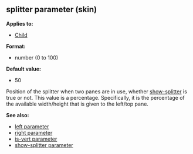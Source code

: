 ## splitter parameter (skin)

<!-- -->
**Applies to:**
+   [Child](/ref/%7Bskin%7D/control/child.md) 
<!-- -->
**Format:**
+   number (0 to 100)
<!-- -->
**Default value:**
+   50


Position of the splitter when two panes are in use, whether
[show-splitter](/ref/%7Bskin%7D/param/show-splitter.md) is true or not.
This value is a percentage. Specifically, it is the percentage of the
available width/height that is given to the left/top pane.

**See also:**
+   [left parameter](/ref/%7Bskin%7D/param/left.md) 
+   [right parameter](/ref/%7Bskin%7D/param/right.md) 
+   [is-vert parameter](/ref/%7Bskin%7D/param/is-vert.md) 
+   [show-splitter parameter](/ref/%7Bskin%7D/param/show-splitter.md) 